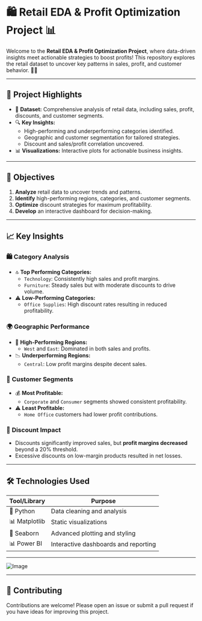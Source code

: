 # 🛍️ Retail EDA & Profit Optimization Project 📊

Welcome to the **Retail EDA & Profit Optimization Project**, where data-driven insights meet actionable strategies to boost profits! This repository explores the retail dataset to uncover key patterns in sales, profit, and customer behavior. 🛒✨

---

## 🚀 **Project Highlights**
- 📂 **Dataset:** Comprehensive analysis of retail data, including sales, profit, discounts, and customer segments.
- 🔍 **Key Insights:** 
  - High-performing and underperforming categories identified.
  - Geographic and customer segmentation for tailored strategies.
  - Discount and sales/profit correlation uncovered.
- 📊 **Visualizations:** Interactive plots for actionable business insights.

---

## 🎯 **Objectives**
1. **Analyze** retail data to uncover trends and patterns.
2. **Identify** high-performing regions, categories, and customer segments.
3. **Optimize** discount strategies for maximum profitability.
4. **Develop** an interactive dashboard for decision-making.

---

## 📈 **Key Insights**
### 🛍️ **Category Analysis**
- 🔝 **Top Performing Categories:**
  - `Technology`: Consistently high sales and profit margins.
  - `Furniture`: Steady sales but with moderate discounts to drive volume.
- ⚠️ **Low-Performing Categories:**
  - `Office Supplies`: High discount rates resulting in reduced profitability.

### 🌍 **Geographic Performance**
- 🌟 **High-Performing Regions:**
  - `West` and `East`: Dominated in both sales and profits.
- 📉 **Underperforming Regions:**
  - `Central`: Low profit margins despite decent sales.

### 🎯 **Customer Segments**
- 💰 **Most Profitable:**
  - `Corporate` and `Consumer` segments showed consistent profitability.
- ⚠️ **Least Profitable:**
  - `Home Office` customers had lower profit contributions.

### 🤑 **Discount Impact**
- Discounts significantly improved sales, but **profit margins decreased** beyond a 20% threshold.
- Excessive discounts on low-margin products resulted in net losses.

---

## 🛠️ **Technologies Used**
| Tool/Library   | Purpose                           |
|----------------|-------------------------------------------|
| 🐍 Python      | Data cleaning and analysis               |
| 📊 Matplotlib  | Static visualizations                    |
| 🎨 Seaborn     | Advanced plotting and styling            |
| 📊 Power BI    | Interactive dashboards and reporting     |

---

![Image](https://github.com/user-attachments/assets/75b44e5e-a8b1-412b-adfc-fe5c3a9c92ea)

---
## **🤝 Contributing**

Contributions are welcome! Please open an issue or submit a pull request if you have ideas for improving this project.
